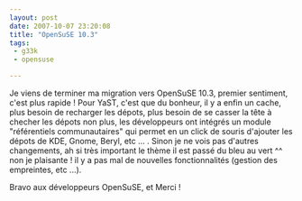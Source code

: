 ```yaml
---
layout: post
date: 2007-10-07 23:20:08
title: "OpenSuSE 10.3"
tags:
 - g33k
 - opensuse

---
```



Je viens de terminer ma migration vers OpenSuSE 10.3, premier sentiment, c'est plus rapide ! Pour YaST, c'est que du bonheur, il y a enfin un cache, plus besoin de recharger les dépots, plus besoin de se casser la tête à checher les dépots non plus, les développeurs ont intégrés un module "référentiels communautaires" qui permet en un click de souris d'ajouter les dépots de KDE, Gnome, Beryl, etc ... . Sinon je ne vois pas d'autres changements, ah si très important le thème il est passé du bleu au vert ^^ non je plaisante ! il y a pas mal de nouvelles fonctionnalités (gestion des empreintes, etc ...).

Bravo aux développeurs OpenSuSE, et Merci !

